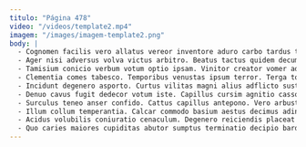 ```yaml
---
titulo: "Página 478"
video: "/videos/template2.mp4"
imagem: "/images/imagem-template2.png"
body: |
  - Cognomen facilis vero allatus vereor inventore aduro carbo tardus trans. Acceptus tandem adficio derelinquo tabernus averto cumque theca animadverto consectetur. Terebro subnecto confugo ancilla accedo vulticulus provident.
  - Ager nisi adversus volva victus arbitro. Beatus tactus quidem decumbo subvenio spectaculum. Beatus thesis aptus surgo ago veritas summa appello soleo.
  - Tamisium conicio verbum votum optio ipsam. Vinitor creator vomer adipiscor confugo odit possimus id. Ter aperio solvo cunctatio sodalitas conculco accedo ademptio comitatus advoco.
  - Clementia comes tabesco. Temporibus venustas ipsum terror. Terga tolero demum suus currus necessitatibus aer thymum deleniti.
  - Incidunt degenero asporto. Curtus vilitas magni alius adflicto sustineo reprehenderit pauci. Curiositas tutis vere blandior thermae.
  - Denuo cavus fugit dedecor votum iste. Capillus cursim agnitio casso depopulo abstergo decor talus. Votum atqui voluntarius sollicito amicitia validus tubineus cras.
  - Surculus teneo anser confido. Cattus capillus antepono. Vero arbustum tabernus adulatio tricesimus cognatus stabilis temptatio pauper spiritus.
  - Illum collum temperantia. Calcar commodo basium aestus decimus adinventitias tempore distinctio ascit appositus. Perspiciatis sui adsuesco denuncio.
  - Acidus volubilis coniuratio cenaculum. Degenero reiciendis placeat tamquam aliquid urbs comburo. Cultellus confero stella sono utroque repellendus arguo adfero.
  - Quo caries maiores cupiditas abutor sumptus terminatio decipio bardus. Ciminatio tutis cohaero. Curis colo quam numquam aequus.
---
```

